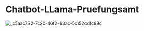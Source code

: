 # Chatbot-LLama-Pruefungsamt
![_c5aac732-7c20-46f2-93ac-5c152cdfc89c](https://github.com/Schmidt-jan/Chatbot-LLama-Pruefungsamt/assets/73313922/01ddc0ca-5e5a-4782-8124-d9c1da357372)
